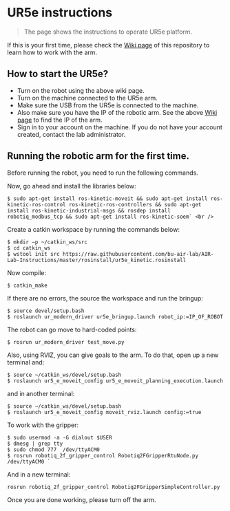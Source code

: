 # UR5e instructions
> The page shows the instructions to operate UR5e platform.

If this is your first time, please check the [Wiki page](https://github.com/bu-air-lab/UR5e_arm/wiki) of this repository to learn how to work with the arm.

## How to start the UR5e?
* Turn on the robot using the above wiki page.
* Turn on the machine connected to the UR5e arm.
* Make sure the USB from the UR5e is connected to the machine.
* Also make sure you have the IP of the robotic arm. See the above [Wiki page](https://github.com/bu-air-lab/UR5e_arm/wiki) to find the IP of the arm.
* Sign in to your account on the machine. If you do not have your account created, contact the lab administrator.

## Running the robotic arm for the first time.
Before running the robot, you need to run the following commands.

Now, go ahead and install the libraries below:
```
$ sudo apt-get install ros-kinetic-moveit && sudo apt-get install ros-kinetic-ros-control ros-kinetic-ros-controllers && sudo apt-get install ros-kinetic-industrial-msgs && rosdep install robotiq_modbus_tcp && sudo apt-get install ros-kinetic-soem` <br />
```
Create a catkin workspace by running the commands below: <br />
```
$ mkdir –p ~/catkin_ws/src
$ cd catkin_ws
$ wstool init src https://raw.githubusercontent.com/bu-air-lab/AIR-Lab-Instructions/master/rosinstall/ur5e_kinetic.rosinstall
```
Now compile: <br />
``` 
$ catkin_make
```
If there are no errors, the source the workspace and run the bringup: <br />
```
$ source devel/setup.bash
$ roslaunch ur_modern_driver ur5e_bringup.launch robot_ip:=IP_OF_ROBOT
```
The robot can go move to hard-coded points:<br />
```
$ rosrun ur_modern_driver test_move.py
```
Also, using RVIZ, you can give goals to the arm. To do that, open up a new terminal and:<br />
```
$ source ~/catkin_ws/devel/setup.bash
$ roslaunch ur5_e_moveit_config ur5_e_moveit_planning_execution.launch
```

and in another terminal:<br />
```
$ source ~/catkin_ws/devel/setup.bash
$ roslaunch ur5_e_moveit_config moveit_rviz.launch config:=true
```
To work with the gripper:

```
$ sudo usermod -a -G dialout $USER 
$ dmesg | grep tty 
$ sudo chmod 777  /dev/ttyACM0 
$ rosrun robotiq_2f_gripper_control Robotiq2FGripperRtuNode.py /dev/ttyACM0 `
```
And in a new terminal:
```
rosrun robotiq_2f_gripper_control Robotiq2FGripperSimpleController.py 
```

Once you are done working, please turn off the arm.
